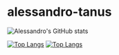 # alessandro-tanus

![Alessandro's GitHub stats](https://github-readme-stats.vercel.app/api?username=aletanus&count_private=true)

[![Top Langs](https://github-readme-stats.vercel.app/api/top-langs/?username=anuraghazra)](https://github.com/anuraghazra/github-readme-stats)
[![Top Langs](https://github-readme-stats.vercel.app/api/top-langs/?username=aletanus)](https://github.com/anuraghazra/github-readme-stats)
